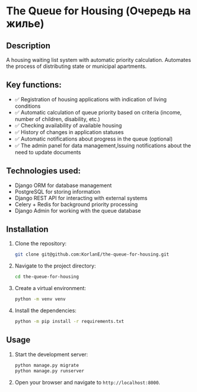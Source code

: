 # The Queue for Housing (Очередь на жилье)


## Description
A housing waiting list system with automatic priority calculation. Automates the process of distributing state or municipal apartments.

## Key functions: 
-  ✅ Registration of housing applications with indication of living conditions
-  ✅ Automatic calculation of queue priority based on criteria (income, number of children, disability, etc.)
-  ✅ Checking availability of available housing
-  ✅ History of changes in application statuses
-  ✅ Automatic notifications about progress in the queue (optional)
-  ✅ The admin panel for data management,Issuing notifications about the need to update documents

## Technologies used:
- Django ORM for database management
- PostgreSQL for storing information
- Django REST API for interacting with external systems
- Celery + Redis for background priority processing
- Django Admin for working with the queue database
## Installation

1. Clone the repository:
    ```bash
    git clone git@github.com:KorlanE/the-queue-for-housing.git
    ```
2. Navigate to the project directory:
    ```bash
    cd the-queue-for-housing
    ```
3. Create a virtual environment:
    ```bash
    python -m venv venv
    ```
4. Install the dependencies:
    ```bash
    python -m pip install -r requirements.txt
    ```

## Usage

1. Start the development server:
    ```bash
    python manage.py migrate
    python manage.py runserver
    ```
2. Open your browser and navigate to `http://localhost:8000`.